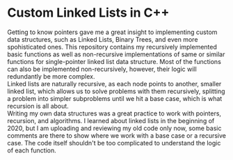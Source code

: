 # Custom Linked Lists in C++
Getting to know pointers gave me a great insight to implementing custom data structures, such as Linked Lists, Binary Trees, and even more spohisticated ones. This repository contains my recursively implemented basic functions as well as non-recursive implementations of same or similar functions for single-pointer linked list data structure. Most of the functions can also be implemented non-recursively, however, their logic will redundantly be more complex.
<br/>
Linked lists are naturally recursive, as each node points to another, smaller linked list, which allows us to solve problems with them recursively, splitting a problem into simpler subproblems until we hit a base case, which is what recursion is all about.
<br/>
Writing my own data structures was a great practice to work with pointers, recursion, and algorithms. I learned about linked lists in the beginning of 2020, but I am uploading and reviewing my old code only now, some basic comments are there to show where we work with a base case or a recursive case. The code itself shouldn't be too complicated to understand the logic of each function.
